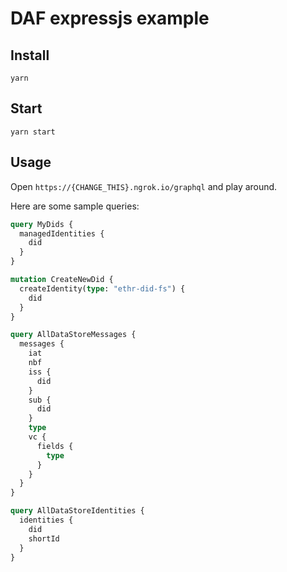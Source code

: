 # DAF expressjs example

## Install

```
yarn
```

## Start

```
yarn start
```

## Usage

Open `https://{CHANGE_THIS}.ngrok.io/graphql` and play around.

Here are some sample queries:

```graphql
query MyDids {
  managedIdentities {
    did
  }
}

mutation CreateNewDid {
  createIdentity(type: "ethr-did-fs") {
    did
  }
}

query AllDataStoreMessages {
  messages {
    iat
    nbf
    iss {
      did
    }
    sub {
      did
    }
    type
    vc {
      fields {
        type
      }
    }
  }
}

query AllDataStoreIdentities {
  identities {
    did
    shortId
  }
}
```

